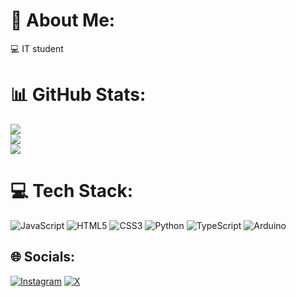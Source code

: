 # 💫 About Me:
💻 IT student

# 📊 GitHub Stats:
![](https://github-readme-stats.vercel.app/api?username=Livia-Nasc&theme=tokyonight&hide_border=false&include_all_commits=false&count_private=false)<br/>
![](https://github-readme-streak-stats.herokuapp.com/?user=Livia-Nasc&theme=tokyonight&hide_border=false)<br/>
![](https://github-readme-stats.vercel.app/api/top-langs/?username=Livia-Nasc&theme=tokyonight&hide_border=false&include_all_commits=false&count_private=false&layout=compact)

# 💻 Tech Stack:
![JavaScript](https://img.shields.io/badge/javascript-%23323330.svg?style=for-the-badge&logo=javascript&logoColor=%23F7DF1E) ![HTML5](https://img.shields.io/badge/html5-%23E34F26.svg?style=for-the-badge&logo=html5&logoColor=white) ![CSS3](https://img.shields.io/badge/css3-%231572B6.svg?style=for-the-badge&logo=css3&logoColor=white) ![Python](https://img.shields.io/badge/python-3670A0?style=for-the-badge&logo=python&logoColor=ffdd54) ![TypeScript](https://img.shields.io/badge/typescript-%23007ACC.svg?style=for-the-badge&logo=typescript&logoColor=white) ![Arduino](https://img.shields.io/badge/-Arduino-00979D?style=for-the-badge&logo=Arduino&logoColor=white)

## 🌐 Socials:
[![Instagram](https://img.shields.io/badge/Instagram-%23E4405F.svg?logo=Instagram&logoColor=white)](https://instagram.com/lins_nasc) [![X](https://img.shields.io/badge/X-black.svg?logo=X&logoColor=white)](https://x.com/Lins_Nasc) 
<!-- Proudly created with GPRM ( https://gprm.itsvg.in ) -->
